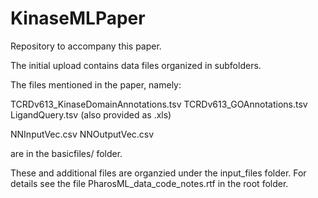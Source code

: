 # KinaseMLPaper

Repository to accompany this paper. 

The initial upload contains data files organized in subfolders. 

The files mentioned in the paper, namely:

TCRDv613_KinaseDomainAnnotations.tsv
TCRDv613_GOAnnotations.tsv
LigandQuery.tsv (also provided as .xls)

NNInputVec.csv
NNOutputVec.csv

are in the basicfiles/ folder.

These and additional files are organzied under the input_files folder.
For details see the file PharosML_data_code_notes.rtf in the root folder. 
